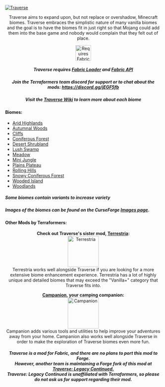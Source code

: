 [![Traverse](https://i.imgur.com/ezG6I1H.png)](https://www.curseforge.com/minecraft/mc-mods/traverse)

<p align="center">
Traverse aims to expand upon, but not replace or overshadow, Minecraft biomes. Traverse embraces the simplistic nature of many vanilla biomes and the goal is to have the biomes fit in just right so that Mojang could add them into the base game and nobody would complain that they felt out of place.
</p>
<p align="center">
	<a href="https://www.curseforge.com/minecraft/mc-mods/fabric-api"><img title="Requires Fabric API" height="50" src="https://i.imgur.com/Ol1Tcf8.png"></a>
</p>

<h5 align="center">
Traverse requires <a href="https://fabricmc.net/use/">Fabric Loader</a> and <a href="https://www.curseforge.com/minecraft/mc-mods/fabric-api">Fabric API</a>
</h5>

<h5 align="center">
Join the Terraformers team discord for support or to chat about the mods: <a href="https://discord.gg/jEGF5fb">https://discord.gg/jEGF5fb</a>
</h5>

<h5 align="center">
Visit the <a href="https://github.com/TerraformersMC/Traverse/wiki">Traverse Wiki</a> to learn more about each biome
</h5>

#### Biomes:

* [Arid Highlands](https://github.com/TerraformersMC/Traverse/wiki/Arid-Highlands)
* [Autumnal Woods](https://github.com/TerraformersMC/Traverse/wiki/Autumnal-Woods)
* [Cliffs](https://github.com/TerraformersMC/Traverse/wiki/Cliffs)
* [Coniferous Forest](https://github.com/TerraformersMC/Traverse/wiki/Coniferous-Forest)
* [Desert Shrubland](https://github.com/TerraformersMC/Traverse/wiki/Desert-Shrubland)
* [Lush Swamp](https://github.com/TerraformersMC/Traverse/wiki/Lush-Swamp)
* [Meadow](https://github.com/TerraformersMC/Traverse/wiki/Meadow)
* [Mini Jungle](https://github.com/TerraformersMC/Traverse/wiki/Mini-Jungle)
* [Plains Plateau](https://github.com/TerraformersMC/Traverse/wiki/Plains-Plateau)
* [Rolling Hills](https://github.com/TerraformersMC/Traverse/wiki/Rolling-Hills)
* [Snowy Coniferous Forest](https://github.com/TerraformersMC/Traverse/wiki/Snowy-Coniferous-Forest)
* [Wooded Island](https://github.com/TerraformersMC/Traverse/wiki/Wooded-Island)
* [Woodlands](https://github.com/TerraformersMC/Traverse/wiki/Woodlands)

##### Some biomes contain variants to increase variety

##### Images of the biomes can be found on the CurseForge [Images page](https://www.curseforge.com/minecraft/mc-mods/traverse/screenshots).


#### Other Mods by Terraformers:
<p align="center">
	<strong>Check out Traverse's sister mod, <a href="https://www.curseforge.com/minecraft/mc-mods/terrestria">Terrestria</a>:</strong></br>
	<a href="https://www.curseforge.com/minecraft/mc-mods/terrestria"><img title="Terrestria" height="100" src="https://i.imgur.com/mAviXA0.png"></a></br>
	Terrestria works well alongside Traverse if you are looking for a more extensive biome enhancement experience. Terrestria has a lot of highly unique and detailed biomes that may exceed the "Vanilla+" category that Traverse fits into.
</p>

<p align="center">
	<strong><a href="https://www.curseforge.com/minecraft/mc-mods/campanion">Campanion</a>, your camping companion:</strong></br>
	<a href="https://www.curseforge.com/minecraft/mc-mods/campanion"><img title="Campanion" height="100" src="https://i.imgur.com/fmnMIrK.png"></a></br>
	Campanion adds various tools and utilities to help improve your adventures away from your home. Campanion also works well alongside Traverse in order to make the exploration of Traverse biomes even more fun.
</p>

<h5 align="center">
	Traverse is a mod for Fabric, and there are no plans to port this mod to Forge.</br>
	However, another team is maintaining a Forge fork of this mod at <a href="https://www.curseforge.com/minecraft/mc-mods/traverse-legacy-continued">Traverse: Legacy Continued.</a></br>
	Traverse: Legacy Continued is unaffiliated with Terraformers, so please do not ask us for support regarding their mod.
</h5>

